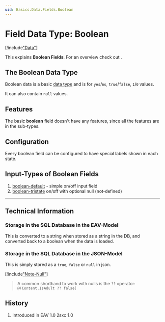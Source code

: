 ```yaml
---
uid: Basics.Data.Fields.Boolean
---
```


# Field Data Type: Boolean

[!include["Data"](../_shared-content-types.md)]

This explains **Boolean Fields**. For an overview check out [](xref:Basics.Data.Index).

## The Boolean Data Type

Boolean data is a basic [data type](xref:Basics.Data.Fields.Index) and is for `yes`/`no`, `true`/`false`, `1`/`0` values. 

It can also contain `null` values. 

## Features

The basic **boolean** field doesn't have any features, since all the features are in the sub-types. 


## Configuration

Every boolean field can be configured to have special labels shown in each state.


## Input-Types of Boolean Fields

1. [boolean-default](xref:Basics.Data.Fields.Boolean-Default) - simple on/off input field
1. [boolean-tristate](xref:Basics.Data.Fields.Boolean-Tristate) on/off with optional null (not-defined)


--- 

## Technical Information

### Storage in the SQL Database in the EAV-Model

This is converted to a string when stored as a string in the DB, and converted back to a boolean when the data is loaded. 

### Storage in the SQL Database in the JSON-Model

This is simply stored as a `true`, `false` or `null` in json.

[!include["Note-Null"](./notes-null.md)]

> A common shorthand to work with nulls is the `??` operator: `@(Content.IsAdult ?? false)`


## History

1. Introduced in EAV 1.0 2sxc 1.0